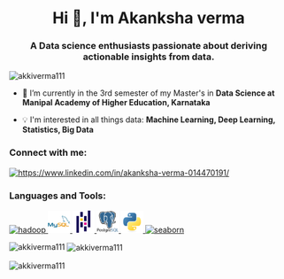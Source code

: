 <h1 align="center">Hi 👋, I'm Akanksha verma</h1>
<h3 align="center">A Data science enthusiasts passionate about deriving actionable insights from data.</h3>

<p align="left"> <img src="https://komarev.com/ghpvc/?username=akkiverma111&label=Profile%20views&color=0e75b6&style=flat" alt="akkiverma111" /> </p>

- 🌱 I’m currently in the 3rd semester of my Master's in **Data Science at Manipal Academy of Higher Education, Karnataka**

- 💡 I'm interested in all things data: **Machine Learning, Deep Learning, Statistics, Big Data**

<h3 align="left">Connect with me:</h3>
<p align="left">
<a href="https://linkedin.com/in/https://www.linkedin.com/in/akanksha-verma-014470191/" target="blank"><img align="center" src="https://raw.githubusercontent.com/rahuldkjain/github-profile-readme-generator/master/src/images/icons/Social/linked-in-alt.svg" alt="https://www.linkedin.com/in/akanksha-verma-014470191/" height="30" width="40" /></a>
</p>

<h3 align="left">Languages and Tools:</h3>
<p align="left"> <a href="https://hadoop.apache.org/" target="_blank" rel="noreferrer"> <img src="https://www.vectorlogo.zone/logos/apache_hadoop/apache_hadoop-icon.svg" alt="hadoop" width="40" height="40"/> </a> <a href="https://www.mysql.com/" target="_blank" rel="noreferrer"> <img src="https://raw.githubusercontent.com/devicons/devicon/master/icons/mysql/mysql-original-wordmark.svg" alt="mysql" width="40" height="40"/> </a> <a href="https://pandas.pydata.org/" target="_blank" rel="noreferrer"> <img src="https://raw.githubusercontent.com/devicons/devicon/2ae2a900d2f041da66e950e4d48052658d850630/icons/pandas/pandas-original.svg" alt="pandas" width="40" height="40"/> </a> <a href="https://www.postgresql.org" target="_blank" rel="noreferrer"> <img src="https://raw.githubusercontent.com/devicons/devicon/master/icons/postgresql/postgresql-original-wordmark.svg" alt="postgresql" width="40" height="40"/> </a> <a href="https://www.python.org" target="_blank" rel="noreferrer"> <img src="https://raw.githubusercontent.com/devicons/devicon/master/icons/python/python-original.svg" alt="python" width="40" height="40"/> </a> <a href="https://seaborn.pydata.org/" target="_blank" rel="noreferrer"> <img src="https://seaborn.pydata.org/_images/logo-mark-lightbg.svg" alt="seaborn" width="40" height="40"/> </a> </p>

<p><img align="left" src="https://github-readme-stats.vercel.app/api/top-langs?username=akkiverma111&show_icons=true&locale=en&layout=compact" alt="akkiverma111" /></p>

<p>&nbsp;<img align="center" src="https://github-readme-stats.vercel.app/api?username=akkiverma111&show_icons=true&locale=en" alt="akkiverma111" /></p>

<p><img align="center" src="https://github-readme-streak-stats.herokuapp.com/?user=akkiverma111&" alt="akkiverma111" /></p>
